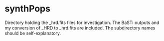 # synthPops #

Directory holding the _hrd.fits files for investigation. The BaSTi outputs and my 
conversion of _HRD to _hrd.fits are included. The subdirectory names should be 
self-explanatory. 
